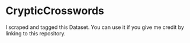 # CrypticCrosswords

I scraped and tagged this Dataset. You can use it if you give me credit by linking to this repository. 

